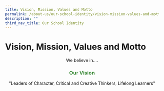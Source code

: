 ```yaml
---
title: Vision, Mission, Values and Motto
permalink: /about-us/our-school-identity/vision-mission-values-and-motto/
description: ""
third_nav_title: Our School Identity
---
```

# Vision, Mission, Values and Motto

<center>We believe in....</center>

### <center><span style = "color: #428e3f"> <b>Our Vision</b> </span></center>


<center>"Leaders of Character, Critical and Creative Thinkers, Lifelong Learners"</center>